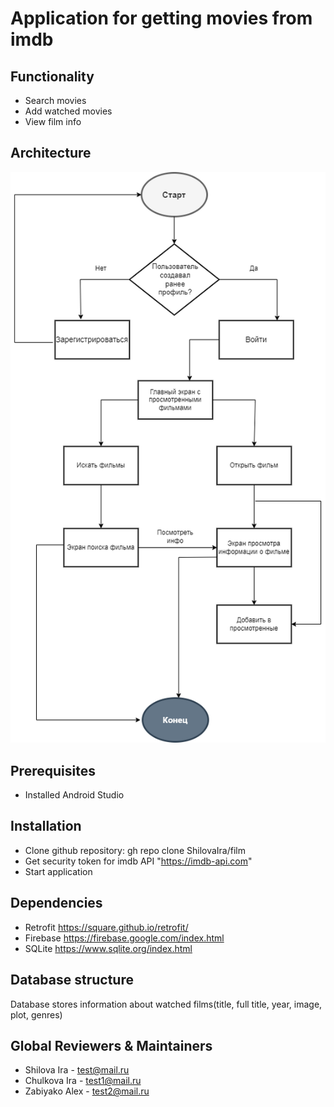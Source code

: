 # Application for getting movies from imdb
## Functionality
- Search movies
- Add watched movies
- View film info
## Architecture
![info](https://github.com/ShilovaIra/film/blob/master/app-draw.drawio.png)
## Prerequisites
- Installed Android Studio
## Installation
- Clone github repository: gh repo clone ShilovaIra/film
- Get security token for imdb API "https://imdb-api.com"
- Start application
## Dependencies
- Retrofit https://square.github.io/retrofit/
- Firebase https://firebase.google.com/index.html
- SQLite https://www.sqlite.org/index.html
## Database structure
Database stores information about watched films(title, full title, year, image, plot, genres)
## Global Reviewers & Maintainers
- Shilova Ira - test@mail.ru
- Chulkova Ira - test1@mail.ru
- Zabiyako Alex - test2@mail.ru
